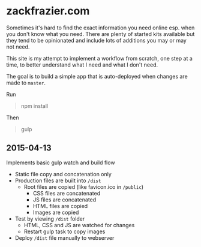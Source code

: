# zackfrazier.com

Sometimes it's hard to find the exact information you need online esp. when you don't know what you need. There are plenty of started kits available but they tend to be opinionated and include lots of additions you may or may not need.

This site is my attempt to implement a workflow from scratch, one step at a time, to better understand what I need and what I don't need.

The goal is to build a simple app that is auto-deployed when changes are made to ``master``.

Run
> npm install

Then
> gulp

## 2015-04-13

Implements basic gulp watch and build flow

* Static file copy and concatenation only
* Production files are built into `/dist`
  * Root files are copied (like favicon.ico in `/public`)
	* CSS files are concatenated
	* JS files are concatenated
	* HTML files are copied
	* Images are copied
* Test by viewing `/dist` folder
	* HTML, CSS and JS are watched for changes
	* Restart gulp task to copy images
* Deploy `/dist` file manually to webserver
